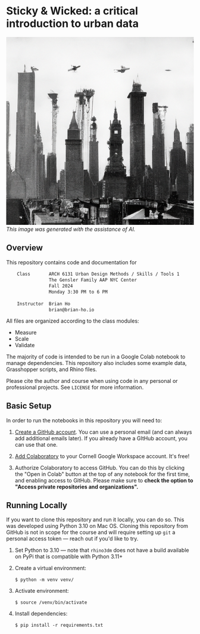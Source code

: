 # Sticky & Wicked: a critical introduction to urban data

![sticky_and_wicked](sticky_and_wicked.png)
_This image was generated with the assistance of AI._

## Overview
This repository contains code and documentation for

```
    Class       ARCH 6131 Urban Design Methods / Skills / Tools 1
                The Gensler Family AAP NYC Center
                Fall 2024
                Monday 3:30 PM to 6 PM

    Instructor	Brian Ho
                brian@brian-ho.io
```

All files are organized according to the class modules:

- Measure
- Scale
- Validate

The majority of code is intended to be run in a Google Colab notebook to manage dependencies. This repository also includes some example data, Grasshopper scripts, and Rhino files.

Please cite the author and course when using code in any personal
or professional projects. See `LICENSE` for more information.

## Basic Setup
In order to run the notebooks in this repository you will need to:
1.  [Create a GitHub account](https://github.com/signup). You can use a personal email (and can always add additional emails later). If you already have a GItHub account, you can use that one.

2. [Add Colaboratory](https://workspace.google.com/marketplace/app/colaboratory/1014160490159) to your Cornell Google Workspace account. It's free!

3. Authorize Colaboratory to access GitHub. You can do this by clicking the "Open in Colab" button at the top of any notebook for the first time, and enabling access to GitHub. Please make sure to **check the option to "Access private repositories and organizations".**

## Running Locally
If you want to clone this repository and run it locally, you can do so. This was developed using Python 3.10 on Mac OS. Cloning this repository from GitHub is not in scope for the course and will require setting up `git` a personal access token — reach out if you'd like to try.

1. Set Python to 3.10 — note that `rhino3dm` does not have a build available on PyPi that is compatible with Python 3.11+

2. Create a virtual environment:
    ```
    $ python -m venv venv/
    ```

3. Activate environment:
    ```
    $ source /venv/bin/activate
    ```

3. Install dependencies:
    ```
    $ pip install -r requirements.txt
    ```
